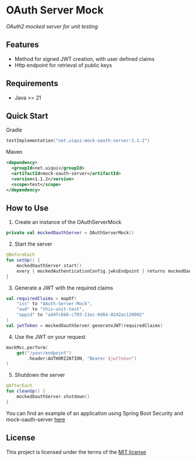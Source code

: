 OAuth Server Mock
=================
*OAuth2 mocked server for unit testing*


Features
--------
- Method for signed JWT creation, with user defined claims
- Http endpoint for retrieval of public keys

Requirements
------------
- Java >= 21

Quick Start
-----------

Gradle
```kotlin
testImplementation("net.uiqui:mock-oauth-server:1.1.2")
```

Maven
```xml
<dependency>
  <groupId>net.uiqui</groupId>
  <artifactId>mock-oauth-server</artifactId>
  <version>1.1.2</version>
  <scope>test</scope>
</dependency>
```

How to Use
----------

1) Create an instance of the OAuthServerMock
```kotlin
private val mockedOauthServer = OAuthServerMock()
```

2) Start the server
```kotlin
@BeforeEach
fun setUp() {
    mockedOauthServer.start()
    every { mockedAuthenticationConfig.jwksEndpoint } returns mockedOauthServer.getJwksUri()
}
```

3) Generate a JWT with the required claims
```kotlin
val requiredClaims = mapOf(
    "iss" to "OAuth-Server-Mock",
    "aud" to "this-unit-test",
    "appid" to "ad4fc666-c793-11ec-9d64-0242ac120002"
)
val jwtToken = mockedOauthServer.generateJWT(requiredClaims)
```

4) Use the JWT on your request
```kotlin
mockMvc.perform(
    get("/your/endpoint")
        .header(AUTHORIZATION, "Bearer $jwtToken")
)
```

5) Shutdown the server
```kotlin
@AfterEach
fun cleanUp() {
    mockedOauthServer.shutdown()
}
```

You can find an example of an application using Spring Boot Security and mock-oauth-server [here](spring-boot-example)


License
-------
This project is licensed under the terms of the [MIT license](https://opensource.org/licenses/MIT)
